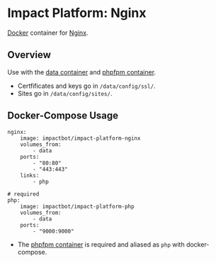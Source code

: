 # Impact Platform: Nginx
[Docker](https://www.docker.com/) container for [Nginx](https://www.nginx.com/resources/wiki/).

## Overview
Use with the [data container](https://github.com/b-lab-org/impact-platform-data) and [phpfpm container](https://github.com/b-lab-org/impact-platform-phpfpm).

* Certfificates and keys go in `/data/config/ssl/`.
* Sites go in `/data/config/sites/`.

## Docker-Compose Usage
```
nginx:
    image: impactbot/impact-platform-nginx
    volumes_from:
        - data
    ports:
        - "80:80"
        - "443:443"
    links:
        - php

# required
php:
    image: impactbot/impact-platform-php
    volumes_from:
        - data
    ports:
        - "9000:9000"
```

* The [phpfpm container](https://github.com/b-lab-org/impact-platform-phpfpm) is required and aliased as `php` with docker-compose.
